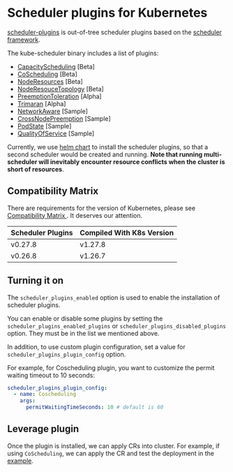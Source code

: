 # Scheduler plugins for Kubernetes

[scheduler-plugins](https://github.com/kubernetes-sigs/scheduler-plugins) is out-of-tree scheduler plugins based on the [scheduler framework](https://kubernetes.io/docs/concepts/scheduling-eviction/scheduling-framework/).

The kube-scheduler binary includes a list of plugins:

- [CapacityScheduling](https://github.com/kubernetes-sigs/scheduler-plugins/tree/master/pkg/capacityscheduling) [Beta]
- [CoScheduling](https://github.com/kubernetes-sigs/scheduler-plugins/tree/master/pkg/coscheduling) [Beta]
- [NodeResources](https://github.com/kubernetes-sigs/scheduler-plugins/tree/master/pkg/noderesources) [Beta]
- [NodeResouceTopology](https://github.com/kubernetes-sigs/scheduler-plugins/blob/master/pkg/noderesourcetopology/README.md) [Beta]
- [PreemptionToleration](https://github.com/kubernetes-sigs/scheduler-plugins/blob/master/pkg/preemptiontoleration/README.md) [Alpha]
- [Trimaran](https://github.com/kubernetes-sigs/scheduler-plugins/blob/master/pkg/trimaran/README.md) [Alpha]
- [NetworkAware](https://github.com/kubernetes-sigs/scheduler-plugins/blob/master/pkg/networkaware/README.md) [Sample]
- [CrossNodePreemption](https://github.com/kubernetes-sigs/scheduler-plugins/blob/master/pkg/crossnodepreemption/README.md) [Sample]
- [PodState](https://github.com/kubernetes-sigs/scheduler-plugins/blob/master/pkg/podstate/README.md) [Sample]
- [QualityOfService](https://github.com/kubernetes-sigs/scheduler-plugins/blob/master/pkg/qos/README.md) [Sample]

Currently, we use [helm chart](https://github.com/kubernetes-sigs/scheduler-plugins/blob/master/manifests/install/charts/as-a-second-scheduler/README.md#installing-the-chart) to install the scheduler plugins, so that a second scheduler would be created and running. **Note that running multi-scheduler will inevitably encounter resource conflicts when the cluster is short of resources**.

## Compatibility Matrix

There are requirements for the version of Kubernetes, please see [Compatibility Matrix
](https://github.com/kubernetes-sigs/scheduler-plugins/tree/master?tab=readme-ov-file#compatibility-matrix). It deserves our attention.

| Scheduler Plugins | Compiled With K8s Version |
| ----------------- | ------------------------- |
| v0.27.8           | v1.27.8                   |
| v0.26.8           | v1.26.7                   |

## Turning it on

  The `scheduler_plugins_enabled` option is used to enable the installation of scheduler plugins.

  You can enable or disable some plugins by setting the `scheduler_plugins_enabled_plugins` or `scheduler_plugins_disabled_plugins` option. They must be in the list we mentioned above.

  In addition, to use custom plugin configuration, set a value for `scheduler_plugins_plugin_config` option.

  For example, for Coscheduling plugin, you want to customize the permit waiting timeout to 10 seconds:

  ```yaml
  scheduler_plugins_plugin_config:
    - name: Coscheduling
      args:
        permitWaitingTimeSeconds: 10 # default is 60
  ```

## Leverage plugin

  Once the plugin is installed, we can apply CRs into cluster. For example, if using `CoScheduling`, we can apply the CR and test the deployment in the [example](https://github.com/kubernetes-sigs/scheduler-plugins/blob/master/doc/install.md#test-coscheduling).
